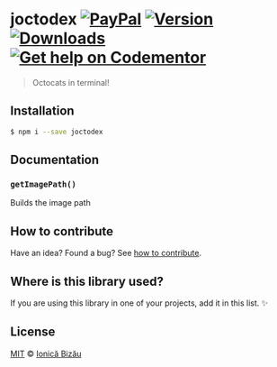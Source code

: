 # joctodex [![PayPal](https://img.shields.io/badge/%24-paypal-f39c12.svg)][paypal-donations] [![Version](https://img.shields.io/npm/v/joctodex.svg)](https://www.npmjs.com/package/joctodex) [![Downloads](https://img.shields.io/npm/dt/joctodex.svg)](https://www.npmjs.com/package/joctodex) [![Get help on Codementor](https://cdn.codementor.io/badges/get_help_github.svg)](https://www.codementor.io/johnnyb?utm_source=github&utm_medium=button&utm_term=johnnyb&utm_campaign=github)

> Octocats in terminal!

## Installation

```sh
$ npm i --save joctodex
```

## Documentation

### `getImagePath()`
Builds the image path

## How to contribute
Have an idea? Found a bug? See [how to contribute][contributing].

## Where is this library used?
If you are using this library in one of your projects, add it in this list. :sparkles:

## License

[MIT][license] © [Ionică Bizău][website]

[paypal-donations]: https://www.paypal.com/cgi-bin/webscr?cmd=_s-xclick&hosted_button_id=RVXDDLKKLQRJW
[donate-now]: http://i.imgur.com/6cMbHOC.png

[license]: http://showalicense.com/?fullname=Ionic%C4%83%20Biz%C4%83u%20%3Cbizauionica%40gmail.com%3E%20(http%3A%2F%2Fionicabizau.net)&year=2014#license-mit
[website]: http://ionicabizau.net
[contributing]: /CONTRIBUTING.md
[docs]: /DOCUMENTATION.md